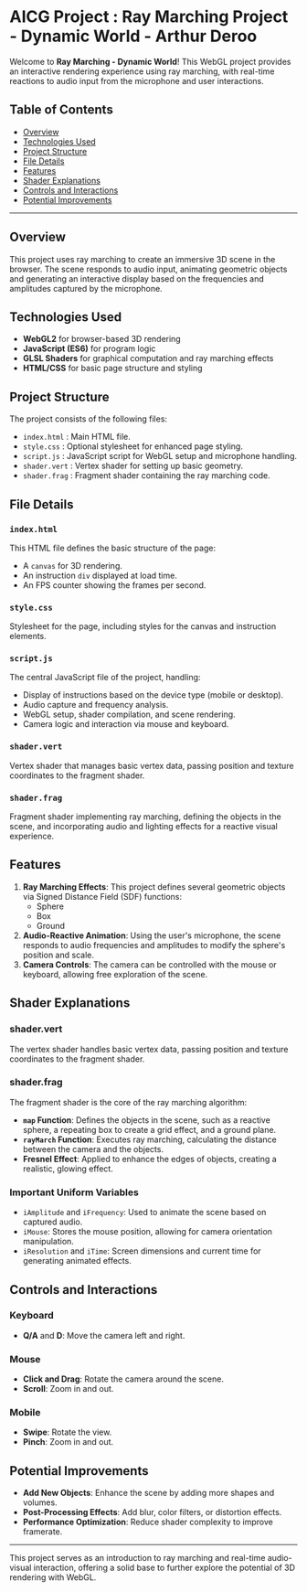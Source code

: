 # AICG Project : Ray Marching Project - Dynamic World - Arthur Deroo

Welcome to **Ray Marching - Dynamic World**! This WebGL project provides an interactive rendering experience using ray marching, with real-time reactions to audio input from the microphone and user interactions.

## Table of Contents
- [Overview](#overview)
- [Technologies Used](#technologies-used)
- [Project Structure](#project-structure)
- [File Details](#file-details)
- [Features](#features)
- [Shader Explanations](#shader-explanations)
- [Controls and Interactions](#controls-and-interactions)
- [Potential Improvements](#potential-improvements)

---

## Overview

This project uses ray marching to create an immersive 3D scene in the browser. The scene responds to audio input, animating geometric objects and generating an interactive display based on the frequencies and amplitudes captured by the microphone.

## Technologies Used

- **WebGL2** for browser-based 3D rendering
- **JavaScript (ES6)** for program logic
- **GLSL Shaders** for graphical computation and ray marching effects
- **HTML/CSS** for basic page structure and styling

## Project Structure

The project consists of the following files:
- `index.html` : Main HTML file.
- `style.css` : Optional stylesheet for enhanced page styling.
- `script.js` : JavaScript script for WebGL setup and microphone handling.
- `shader.vert` : Vertex shader for setting up basic geometry.
- `shader.frag` : Fragment shader containing the ray marching code.

## File Details

### `index.html`
This HTML file defines the basic structure of the page:
- A `canvas` for 3D rendering.
- An instruction `div` displayed at load time.
- An FPS counter showing the frames per second.

### `style.css`
Stylesheet for the page, including styles for the canvas and instruction elements.

### `script.js`
The central JavaScript file of the project, handling:
- Display of instructions based on the device type (mobile or desktop).
- Audio capture and frequency analysis.
- WebGL setup, shader compilation, and scene rendering.
- Camera logic and interaction via mouse and keyboard.

### `shader.vert`
Vertex shader that manages basic vertex data, passing position and texture coordinates to the fragment shader.

### `shader.frag`
Fragment shader implementing ray marching, defining the objects in the scene, and incorporating audio and lighting effects for a reactive visual experience.

## Features

1. **Ray Marching Effects**: This project defines several geometric objects via Signed Distance Field (SDF) functions:
   - Sphere
   - Box
   - Ground
2. **Audio-Reactive Animation**: Using the user's microphone, the scene responds to audio frequencies and amplitudes to modify the sphere's position and scale.
3. **Camera Controls**: The camera can be controlled with the mouse or keyboard, allowing free exploration of the scene.

## Shader Explanations

### shader.vert
The vertex shader handles basic vertex data, passing position and texture coordinates to the fragment shader.

### shader.frag
The fragment shader is the core of the ray marching algorithm:
- **`map` Function**: Defines the objects in the scene, such as a reactive sphere, a repeating box to create a grid effect, and a ground plane.
- **`rayMarch` Function**: Executes ray marching, calculating the distance between the camera and the objects.
- **Fresnel Effect**: Applied to enhance the edges of objects, creating a realistic, glowing effect.

### Important Uniform Variables
- `iAmplitude` and `iFrequency`: Used to animate the scene based on captured audio.
- `iMouse`: Stores the mouse position, allowing for camera orientation manipulation.
- `iResolution` and `iTime`: Screen dimensions and current time for generating animated effects.

## Controls and Interactions

### Keyboard
- **Q/A** and **D**: Move the camera left and right.

### Mouse
- **Click and Drag**: Rotate the camera around the scene.
- **Scroll**: Zoom in and out.

### Mobile
- **Swipe**: Rotate the view.
- **Pinch**: Zoom in and out.

## Potential Improvements

- **Add New Objects**: Enhance the scene by adding more shapes and volumes.
- **Post-Processing Effects**: Add blur, color filters, or distortion effects.
- **Performance Optimization**: Reduce shader complexity to improve framerate.

---

This project serves as an introduction to ray marching and real-time audio-visual interaction, offering a solid base to further explore the potential of 3D rendering with WebGL.
